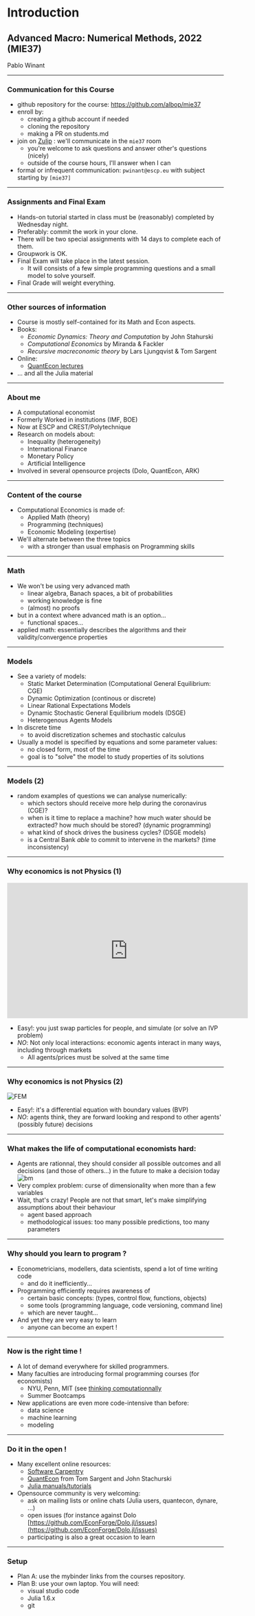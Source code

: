 # Introduction

## Advanced Macro: Numerical Methods,  2022 (MIE37)

Pablo Winant

---

### Communication for this Course

- github repository for the course: https://github.com/albop/mie37
- enroll by:
  - creating a github account if needed
  - cloning the repository
  - making a PR on students.md
- join on [Zulip](econforge.zulipchat.org) : we'll communicate in the `mie37` room
  - you're welcome to ask questions and answer other's questions (nicely)
  - outside of the course hours, I'll answer when I can
- formal or infrequent communication: `pwinant@escp.eu` with subject starting by `[mie37]`

---

### Assignments and Final Exam

-  Hands-on tutorial started in class must be (reasonably) completed by Wednesday night.
 - Preferably: commit the work in your clone.
- There will be two special assignments with 14 days to complete each of them.
- Groupwork is OK.
- Final Exam will take place in the latest session.
  - It will consists of a few simple programming questions and a small model to solve yourself.
- Final Grade will weight everything.

---

### Other sources of information

- Course is mostly self-contained for its Math and Econ aspects.
- Books:
  - *Economic Dynamics: Theory and Computation* by John Stahurski
  - *Computational Economics* by Miranda & Fackler
  - *Recursive macreconomic theory* by Lars Ljungqvist & Tom Sargent
- Online:
  - [QuantEcon lectures](https://quantecon.org/lectures/)
- ... and all the Julia material

---

### About me

- A computational economist
- Formerly Worked in institutions (IMF, BOE)
- Now at ESCP and CREST/Polytechnique
- Research on models about:
  - Inequality (heterogeneity)
  - International Finance
  - Monetary Policy
  - Artificial Intelligence
- Involved in several opensource projects (Dolo, QuantEcon, ARK)

---

### Content of the course

- Computational Economics is made of:
  - Applied Math (theory)
  - Programming (techniques)
  - Economic Modeling (expertise)
- We'll alternate between the three topics
  - with a stronger than usual emphasis on Programming skills

---

### Math

- We won't be using very advanced math
  - linear algebra, Banach spaces, a bit of probabilities
  - working knowledge is fine
  - (almost) no proofs
- but in a context where advanced math is an option...
  - functional spaces...
- applied math: essentially describes the algorithms and their validity/convergence properties

---

### Models

- See a variety of models:
  - Static Market Determination (Computational General Equilibrium: CGE)
  - Dynamic Optimization (continous or discrete)
  - Linear Rational Expectations Models
  - Dynamic Stochastic General Equilibrium models (DSGE)
  - Heterogenous Agents Models
- In discrete time
  - to avoid discretization schemes and stochastic calculus
- Usually a model is specified by equations and some parameter values:
  - no closed form, most of the time
  - goal is to "solve" the model to study properties of its solutions

---

### Models (2)

- random examples of questions we can analyse numerically:
  - which sectors should receive more help during the coronavirus (CGE)?
  - when is it time to replace a machine? how much water should be extracted? how much should be stored? (dynamic programming)
  - what kind of shock drives the business cycles? (DSGE models)
  - is a Central Bank *able* to commit to intervene in the markets? (time inconsistency)

---

### Why economics is not Physics (1)

<iframe width="560" height="315" src="https://www.youtube.com/embed/bmUAKkisAFo" frameborder="0" allow="accelerometer; autoplay; encrypted-media; gyroscope; picture-in-picture" allowfullscreen></iframe>

- Easy!: you just swap particles for people, and simulate (or solve an IVP problem)
- *NO*: Not only local interactions: economic agents interact in many ways, including through markets
  - All agents/prices must be solved at the same time

---

### Why economics is not Physics (2)

![FEM](graphs/fem.png)

- Easy!: it's a differential equation with boundary values (BVP)
- *NO*: agents think, they are forward looking and respond to other agents' (possibly future) decisions

---

### What makes the life of computational economists hard:

- Agents are rationnal, they should consider all possible outcomes and all decisions (and those of others...) in the future to make a decision today
    ![bm](graphs/brownian_motion.png)
- Very complex problem: curse of dimensionality when more than a few variables
- Wait, that's crazy! People are not that smart, let's make simplifying assumptions about their behaviour
  - agent based approach
  - methodological issues: too many possible predictions, too many parameters

---

### Why should you learn to program ?

- Econometricians, modellers, data scientists, spend a lot of time writing code
  - and do it inefficiently...
- Programming efficiently requires awareness of
  - certain basic concepts: (types, control flow, functions, objects)
  - some tools (programming language, code versioning, command line)
  - which are never taught...
- And yet they are very easy to learn
  - anyone can become an expert !

---

### Now is the right time !

- A lot of demand everywhere for skilled programmers.
- Many faculties are introducing formal programming courses (for economists)
  - NYU, Penn, MIT (see [thinking computationnally](https://computationalthinking.mit.edu/Spring21/)
  - Summer Bootcamps
- New applications are even more code-intensive than before:
  - data science
  - machine learning
  - modeling

---

### Do it in the open !

- Many excellent online resources:
  - [Software Carpentry](https://software-carpentry.org/)
  - [QuantEcon](https://quantecon.org/news-item/need-for-speed-in-julia) from Tom Sargent and John Stachurski
  - [Julia manuals/tutorials](https://julialang.org/learning/)
- Opensource community is very welcoming:
  - ask on mailing lists or online chats (Julia users, quantecon, dynare, ...)
  - open issues (for instance against Dolo [https://github.com/EconForge/Dolo.jl/issues](https://github.com/EconForge/Dolo.jl/issues)
  - participating is also a great occasion to learn

---

### Setup

- Plan A: use the mybinder links from the courses repository.
- Plan B: use your own laptop. You will need:
  - visual studio code
  - Julia 1.6.x
  - git
